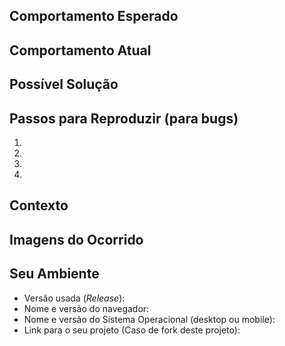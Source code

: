 <!--- Forneça um resumo geral da _issue_ no título acima -->

## Comportamento Esperado
<!--- Se você está descrevendo um _bug_, conte-nos o que deveria acontecer. -->
<!--- Se você está sugerindo uma mudança/melhoria, conte-nos como deve funcionar. -->

## Comportamento Atual
<!--- Se está descrevendo um bug, conte-nos o que acontece em vez do comportamento esperado. -->
<!--- Se está sugerindo uma mudança/melhoria, explique a diferença com o comportamento atual. -->

## Possível Solução
<!--- Não é obrigatório, mas sugira uma possível correção/razão para o bug -->
<!--- ou ideias de como implementar a adição/mudança. -->

## Passos para Reproduzir (para bugs)
<!--- Forneça um link para um exemplo, ou um conjunto de passos inequívocos -->
<!--- para reproduzir esse bug. Inclua código para reproduzir, se relevante. -->
1.
2.
3.
4.

## Contexto
<!--- Como esse problema o afeta? O que você está tentando realizar? -->
<!--- Fornecer o contexto nos ajuda a encontrar uma solução que seja mais útil no mundo real -->

## Imagens do Ocorrido
<!--- Representação visual em vídeo ou imagem do ocorrido -->
<!--- Se está descrevendo um bug poste imagens ou vídeos na repordução do bug citado, caso se aplique -->

## Seu Ambiente
<!--- Inclua detalhes relevantes sobre o ambiente em que você presenciou/experienciou o bug. -->
* Versão usada (_Release_):
* Nome e versão do navegador:
* Nome e versão do Sistema Operacional (desktop ou mobile):
* Link para o seu projeto (Caso de fork deste projeto):
